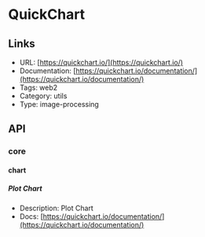 # QuickChart

## Links

* URL: [https://quickchart.io/](https://quickchart.io/)
* Documentation: [https://quickchart.io/documentation/](https://quickchart.io/documentation/)
* Tags: web2
* Category: utils
* Type: image-processing

## API

### core

#### chart

##### Plot Chart

* Description: Plot Chart
* Docs: [https://quickchart.io/documentation/](https://quickchart.io/documentation/)
